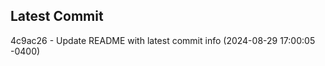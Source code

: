 
## Latest Commit
4c9ac26 - Update README with latest commit info (2024-08-29 17:00:05 -0400) <Yunxi-Zhou>
